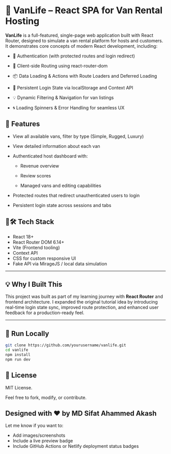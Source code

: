 # 🚐 VanLife – React SPA for Van Rental Hosting

**VanLife** is a full-featured, single-page web application built with React Router, designed to simulate a van rental platform for hosts and customers. It demonstrates core concepts of modern React development, including:

- 🔐 Authentication (with protected routes and login redirect)

- 🧭 Client-side Routing using react-router-dom

- 📦 Data Loading & Actions with Route Loaders and Deferred Loading

- 💾 Persistent Login State via localStorage and Context API

- 💡 Dynamic Filtering & Navigation for van listings

- 🌀 Loading Spinners & Error Handling for seamless UX

## 📁 Features

- View all available vans, filter by type (Simple, Rugged, Luxury)

- View detailed information about each van

- Authenticated host dashboard with:

    - Revenue overview

    - Review scores

    - Managed vans and editing capabilities

- Protected routes that redirect unauthenticated users to login

- Persistent login state across sessions and tabs

 ## 🧰🛠 Tech Stack

- React 18+  
- React Router DOM 6.14+  
- Vite (Frontend tooling)  
- Context API  
- CSS for custom responsive UI  
- Fake API via MirageJS / local data simulation  

---

## 💡 Why I Built This

This project was built as part of my learning journey with **React Router** and frontend architecture. I expanded the original tutorial idea by introducing real-time login state sync, improved route protection, and enhanced user feedback for a production-ready feel.

---



## 🚀 Run Locally

```bash
git clone https://github.com/yourusername/vanlife.git
cd vanlife
npm install
npm run dev
```


## 📄 License

MIT License.

Feel free to fork, modify, or contribute.

## Designed with ❤️ by MD Sifat Ahammed Akash

Let me know if you want to:
- Add images/screenshots
- Include a live preview badge
- Include GitHub Actions or Netlify deployment status badges
